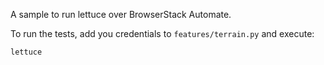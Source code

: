 A sample to run lettuce over BrowserStack Automate.

To run the tests, add you credentials to `features/terrain.py` and execute:

```
lettuce
```
